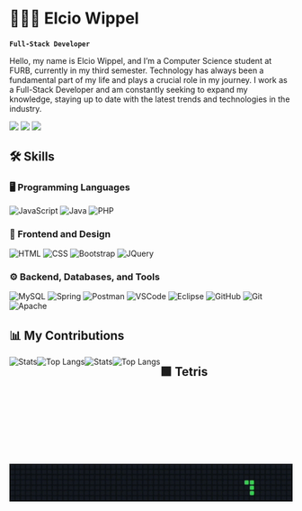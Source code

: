 # 🧑🏻‍💻 Elcio Wippel

**`Full-Stack Developer`**

Hello, my name is Elcio Wippel, and I’m a Computer Science student at FURB, currently in my third semester. Technology has always been a fundamental part of my life and plays a crucial role in my journey. I work as a Full-Stack Developer and am constantly seeking to expand my knowledge, staying up to date with the latest trends and technologies in the industry.

<div> 
  <a href="https://www.linkedin.com/in/elciow/" target="_blank"><img src="https://img.shields.io/badge/-LinkedIn-%230077B5?style=for-the-badge&logo=linkedin&logoColor=white" target="_blank"></a>
  <a href = "mailto:elciocleiton72@gmail.com"><img src="https://img.shields.io/badge/-Gmail-%23333?style=for-the-badge&logo=gmail&logoColor=white" target="_blank"></a>
  <a href="https://www.instagram.com/elciowp/" target="_blank"><img src="https://img.shields.io/badge/-Instagram-%23E4405F?style=for-the-badge&logo=instagram&logoColor=white" target="_blank"></a>
</div>

## 🛠️ Skills

### 🖥️ Programming Languages

![JavaScript](https://cdn.jsdelivr.net/gh/devicons/devicon@latest/icons/javascript/javascript-original.svg)
![Java](https://cdn.jsdelivr.net/gh/devicons/devicon@latest/icons/java/java-original-wordmark.svg)
![PHP](https://cdn.jsdelivr.net/gh/devicons/devicon@latest/icons/php/php-original.svg)

### 🎨 Frontend and Design

![HTML](https://cdn.jsdelivr.net/gh/devicons/devicon@latest/icons/html5/html5-original.svg)
![CSS](https://cdn.jsdelivr.net/gh/devicons/devicon@latest/icons/css3/css3-original.svg)
![Bootstrap](https://cdn.jsdelivr.net/gh/devicons/devicon@latest/icons/bootstrap/bootstrap-original.svg)
![JQuery](https://cdn.jsdelivr.net/gh/devicons/devicon@latest/icons/jquery/jquery-original.svg)

### ⚙️ Backend, Databases, and Tools

![MySQL](https://cdn.jsdelivr.net/gh/devicons/devicon@latest/icons/mysql/mysql-original.svg)
![Spring](https://cdn.jsdelivr.net/gh/devicons/devicon@latest/icons/spring/spring-original.svg)
![Postman](https://cdn.jsdelivr.net/gh/devicons/devicon@latest/icons/postman/postman-original.svg)
![VSCode](https://cdn.jsdelivr.net/gh/devicons/devicon@latest/icons/vscode/vscode-original.svg)
![Eclipse](https://cdn.jsdelivr.net/gh/devicons/devicon@latest/icons/eclipse/eclipse-original.svg)
![GitHub](https://cdn.jsdelivr.net/gh/devicons/devicon@latest/icons/github/github-original.svg)
![Git](https://cdn.jsdelivr.net/gh/devicons/devicon@latest/icons/git/git-original.svg)
![Apache](https://cdn.jsdelivr.net/gh/devicons/devicon@latest/icons/apache/apache-original.svg)

## 📊 My Contributions

<a href="https://github.com/kreucyu/github-readme-stats#gh-dark-mode-only">
  <img align="left" alt="Stats" title="Stats" height="190" src="https://github-readme-stats.vercel.app/api?username=Kreucyu&show_icons=true&theme=dark&include_all_commits=true&icon_color=ffffff&title_color=ffffff&text_color=ffffff&bg_color=0D1117&border_color=3D444D" />
</a>
<a href="https://github.com/kreucyu/github-readme-stats#gh-dark-mode-only">
  <img align="left" alt="Top Langs" title="Top Langs" height="190" src="https://github-readme-stats.vercel.app/api/top-langs/?username=Kreucyu&layout=compact&theme=dark&icon_color=ffffff&title_color=ffffff&text_color=ffffff&bg_color=0D1117&border_color=3D444D" />
</a>

<a href="https://github.com/kreucyu/github-readme-stats#gh-light-mode-only">
  <img align="left" alt="Stats" title="Stats" height="190" src="https://github-readme-stats.vercel.app/api?username=Kreucyu&show_icons=true&theme=default&icon_color=000000&title_color=000000&text_color=000000&bg_color=ffffff&border_color=D1D9E0" />
</a>
<a href="https://github.com/kreucyu/github-readme-stats#gh-light-mode-only">
  <img align="left" alt="Top Langs" title="Top Langs" height="190" src="https://github-readme-stats.vercel.app/api/top-langs/?username=Kreucyu&layout=compact&theme=default&icon_color=000000&title_color=000000&text_color=000000&bg_color=ffffff&border_color=D1D9E0" />
</a>

## 🟩 Tetris

![GitHub Tetris Game](https://raw.githubusercontent.com/Kreucyu/pratica-front/refs/heads/main/gif-perfil/tetris.gif)
